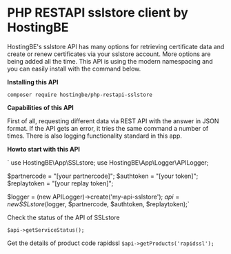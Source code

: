# PHP RESTAPI sslstore client by HostingBE

HostingBE's sslstore API has many options for retrieving certificate data and create or renew certificates via your sslstore account. More options are being added all the time. This API is using the modern namespacing and you can easily install with the command below.

**Installing this API** 

`composer require hostingbe/php-restapi-sslstore`

**Capabilities of this API**

First of all, requesting different data via REST API with the answer in JSON format. If the API gets an error, it tries the same command a number of times. There is also logging functionality standard in this app.

**Howto start with this API**

`
use HostingBE\App\SSLstore;
use HostingBE\App\Logger\APILogger;

$partnercode = "[your partnercode]";
$authtoken = "[your token]";
$replaytoken = "[your replay token]";

$logger = (new APILogger)->create('my-api-sslstore');
$api = new SSLstore($logger, $partnercode, $authtoken, $replaytoken);`

Check the status of the API of SSLstore

`$api->getServiceStatus();`

Get the details of product code rapidssl
`$api->getProducts('rapidssl');`



